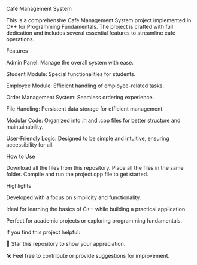 Café Management System

This is a comprehensive Café Management System project implemented in C++ for Programming Fundamentals. The project is crafted with full dedication and includes several essential features to streamline café operations.

Features

Admin Panel: Manage the overall system with ease.

Student Module: Special functionalities for students.

Employee Module: Efficient handling of employee-related tasks.

Order Management System: Seamless ordering experience.

File Handling: Persistent data storage for efficient management.

Modular Code: Organized into .h and .cpp files for better structure and maintainability.

User-Friendly Logic: Designed to be simple and intuitive, ensuring accessibility for all.

How to Use

Download all the files from this repository.
Place all the files in the same folder.
Compile and run the project.cpp file to get started.

Highlights

Developed with a focus on simplicity and functionality.

Ideal for learning the basics of C++ while building a practical application.

Perfect for academic projects or exploring programming fundamentals.


If you find this project helpful:

🌟 Star this repository to show your appreciation.

🛠️ Feel free to contribute or provide suggestions for improvement.
